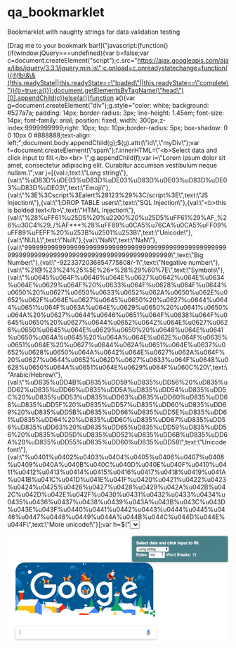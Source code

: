# qa_bookmarklet
Bookmarklet with naughty strings for data validation testing

[Drag me to your bookmark bar!]("javascript:(function(){if(window.jQuery===undefined){var b=false;var c=document.createElement(\"script\");c.src=\"https://ajax.googleapis.com/ajax/libs/jquery/3.3.1/jquery.min.js\";c.onload=c.onreadystatechange=function(){if(!b\&\&(!this.readyState||this.readyState==\"loaded\"||this.readyState==\"complete\")){b=true;a()}};document.getElementsByTagName(\"head\")[0].appendChild(c)}else{a()}function a(){var g=document.createElement(\"div\");g.style=\"color: white; background: #527a7a; padding: 14px; border-radius: 3px; line-height: 1.45em; font-size: 14px; font-family: arial; position: fixed; width: 300px;z-index:9999999999;right: 10px; top: 10px;border-radius: 5px; box-shadow: 0 0 10px 0 #888888;text-align: left;\";document.body.appendChild(g);$(g).attr(\"id\",\"myDiv\");var f=document.createElement(\"span\");f.innerHTML=\"<b>Select data and click input to fill.</b><br> \";g.appendChild(f);var i=\"Lorem ipsum dolor sit amet, consectetur adipiscing elit. Curabitur accumsan vestibulum neque nullam.\";var j=[{val:i,text:\"Long string\"},{val:\"%uD83D%uDE03%uD83D%uDE03%uD83D%uDE03%uD83D%uDE03%uD83D%uDE03\",text:\"Emoji\"},{val:\"%3E%3Cscript%3Ealert%28123%29%3C/script%3E\",text:\"JS Injection\"},{val:\"1;DROP TABLE users\",text:\"SQL Injection\"},{val:\"<b>this is bolded text</b>\",text:\"HTML Injection\"},{val:\"%28%uFF61%u25D5%20%u2200%20%u25D5%uFF61%29%AF_%28%u30C4%29_/%AF***%28%uFF89%u0CA5%u76CA%u0CA5%uFF09%uFF89%uFEFF%20%u253B%u2501%u253B\",text:\"Unicode\"},{val:\"NULL\",text:\"Null\"},{val:\"NaN\",text:\"NaN\"},{val:\"999999999999999999999999999999999999999999999999999999999999999999999999999999999999999999999999\",text:\"Big Number\"},{val:\"-9223372036854775808/-1\",text:\"Negative number\"},{val:\"%21@%23%24%25%5E%26*%28%29%60%7E\",text:\"Symbols\"},{val:\"%u0645%u064F%u0646%u064E%u0627%u0642%u064E%u0634%u064E%u0629%u064F%20%u0633%u064F%u0628%u064F%u0644%u0650%20%u0627%u0650%u0633%u0652%u062A%u0650%u062E%u0652%u062F%u064E%u0627%u0645%u0650%20%u0627%u0644%u0644%u0651%u064F%u063A%u064E%u0629%u0650%20%u0641%u0650%u064A%20%u0627%u0644%u0646%u0651%u064F%u0638%u064F%u0645%u0650%20%u0627%u0644%u0652%u0642%u064E%u0627%u0626%u0650%u0645%u064E%u0629%u0650%20%u0648%u064E%u0641%u0650%u064A%u0645%20%u064A%u064E%u062E%u064F%u0635%u0651%u064E%20%u0627%u0644%u062A%u0651%u064E%u0637%u0652%u0628%u0650%u064A%u0642%u064E%u0627%u062A%u064F%20%u0627%u0644%u0652%u062D%u0627%u0633%u064F%u0648%u0628%u0650%u064A%u0651%u064E%u0629%u064F%u060C%20\",text:\"Arabic/Hebrew\"},{val:\"%uD835%uDD4B%uD835%uDD59%uD835%uDD56%20%uD835%uDD62%uD835%uDD66%uD835%uDD5A%uD835%uDD54%uD835%uDD5C%20%uD835%uDD53%uD835%uDD63%uD835%uDD60%uD835%uDD68%uD835%uDD5F%20%uD835%uDD57%uD835%uDD60%uD835%uDD69%20%uD835%uDD5B%uD835%uDD66%uD835%uDD5E%uD835%uDD61%uD835%uDD64%20%uD835%uDD60%uD835%uDD67%uD835%uDD56%uD835%uDD63%20%uD835%uDD65%uD835%uDD59%uD835%uDD56%20%uD835%uDD5D%uD835%uDD52%uD835%uDD6B%uD835%uDD6A%20%uD835%uDD55%uD835%uDD60%uD835%uDD58\",text:\"Unicode font\"},{val:\"%u0401%u0402%u0403%u0404%u0405%u0406%u0407%u0408%u0409%u040A%u040B%u040C%u040D%u040E%u040F%u0410%u0411%u0412%u0413%u0414%u0415%u0416%u0417%u0418%u0419%u041A%u041B%u041C%u041D%u041E%u041F%u0420%u0421%u0422%u0423%u0424%u0425%u0426%u0427%u0428%u0429%u042A%u042B%u042C%u042D%u042E%u042F%u0430%u0431%u0432%u0433%u0434%u0435%u0436%u0437%u0438%u0439%u043A%u043B%u043C%u043D%u043E%u043F%u0440%u0441%u0442%u0443%u0444%u0445%u0446%u0447%u0448%u0449%u044A%u044B%u044C%u044D%u044E%u044F\",text:\"More unicode!\"}];var h=$(\"<select>\").appendTo(g);$(j).each(function(){h.append($(\"<option>\").attr(\"value\",this.val).text(this.text))});$(h).attr(\"id\",\"mySelectList\");var e=$(\'<label for=\"byte\">\').text(\"Bytes: \");var d=$(\'<label for=\"breaks\">\').text(\" Word Breaks: \");$(g).append(\'<form id=\"myQAForm90u09u\">\');$(\"#myDiv form\").append(e);$(\"#myDiv form\").append(\'<input type=\"text\" value=\"100\" name=\"bytes\" id=\"byteSelect\" style=\"width: 50px;\"/>\');$(\"#myDiv form\").append(d);$(\"#myDiv form\").append(\'<input type=\"checkbox\" id=\"breaks\" name=\"Word breaks\" checked />\');$(\"#byteSelect, #breaks\").change(function(){var l=$(\"#byteSelect\").val();var k=$.isNumeric(l)?l:100;var m=i;if(!$(\"#breaks\").prop(\"checked\")){m=i.replace(/[\\s,\\.]+/g,\"\")}while(m.length<k){m=m+m}$(\"#mySelectList option:first-child\").val(m.substring(0,k))});$(mySelectList).change(function(k){if(mySelectList.selectedOptions[0].text==\"Long string\"){$(\"#myQAForm90u09u\").show();var l=mySelectList.value;k.target.value=unescape(l)}else{$(\"#myQAForm90u09u\").hide()}});$(document).click(function(k){if(k.target.tagName==\"INPUT\"\&\&k.target.parentElement.id!=\"myQAForm90u09u\"){var l=mySelectList.value;k.target.value=unescape(l)}})}})();")

![Demo Image](static/demo.gif)
